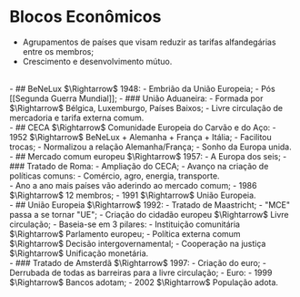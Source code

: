 # Blocos Econômicos

- Agrupamentos de países que visam reduzir as tarifas alfandegárias entre os membros;
- Crescimento e desenvolvimento mútuo.
<br>
- ## BeNeLux $\Rightarrow$ 1948:
    - Embrião da União Europeia;
    - Pós [[Segunda Guerra Mundial]];
    - ### União Aduaneira:
        - Formada por $\Rightarrow$ Bélgica, Luxemburgo, Países Baixos;
        - Livre circulação de mercadoria e tarifa externa comum.
        <br>
- ## CECA $\Rightarrow$ Comunidade Europeia do Carvão e do Aço:
    - 1952 $\Rightarrow$ BeNeLux + Alemanha + França + Itália;
    - Facilitou trocas;
    - Normalizou a relação Alemanha/França;
    - Sonho da Europa unida.
    <br>
- ## Mercado comum europeu $\Rightarrow$ 1957:
    - A Europa dos seis;
    - ### Tratado de Roma:
        - Ampliação do CECA;
        - Avanço na criação de políticas comuns:
            - Comércio, agro, energia, transporte.
            <br>
    - Ano a ano mais países vão aderindo ao mercado comum;
    - 1986 $\Rightarrow$ 12 membros;
    - 1991 $\Rightarrow$ União Europeia.
    <br>
- ## União Europeia $\Rightarrow$ 1992:
    - Tratado de Maastricht;
    - "MCE" passa a se tornar "UE";
    - Criação do cidadão europeu $\Rightarrow$ Livre circulação;
    - Baseia-se em 3 pilares:
        - Instituição comunitária $\Rightarrow$ Parlamento europeu;
        - Política externa comum $\Rightarrow$ Decisão intergovernamental;
        - Cooperação na justiça $\Rightarrow$ Unificação monetária.
        <br>
    - ### Tratado de Amsterdã $\Rightarrow$ 1997:
        - Criação do euro;
        - Derrubada de todas as barreiras para a livre circulação;
        - Euro:
            - 1999 $\Rightarrow$ Bancos adotam;
            - 2002 $\Rightarrow$ População adota.
